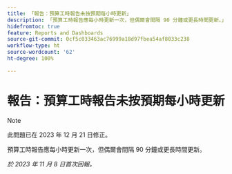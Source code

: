 ```yaml
---
title: 「報告：預算工時報告未按預期每小時更新」
description: 「預算工時報告應每小時更新一次，但偶爾會間隔 90 分鐘或更長時間更新。」
hidefromtoc: true
feature: Reports and Dashboards
source-git-commit: 0cf5c033463ac76999a18d97fbea54af8033c238
workflow-type: ht
source-wordcount: '62'
ht-degree: 100%

---
```



# 報告：預算工時報告未按預期每小時更新

>[!NOTE]
>
>此問題已在 2023 年 12 月 21 日修正。

預算工時報告應每小時更新一次，但偶爾會間隔 90 分鐘或更長時間更新。

_於 2023 年 11 月 8 日首次回報。_
